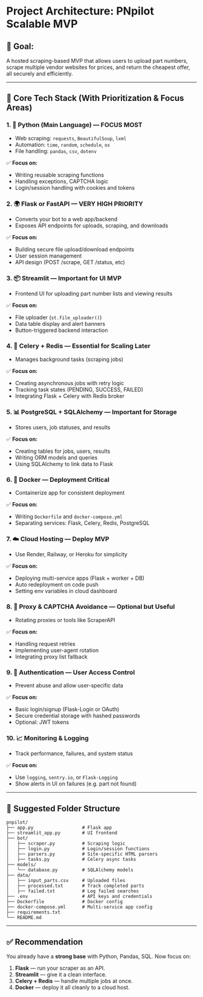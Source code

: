 # Project Architecture: PNpilot Scalable MVP

## 🎯 Goal:
A hosted scraping-based MVP that allows users to upload part numbers, scrape multiple vendor websites for prices, and return the cheapest offer, all securely and efficiently.

---

## 🧱 Core Tech Stack (With Prioritization & Focus Areas)

### 1. 🧠 Python (Main Language) — **FOCUS MOST**
- Web scraping: `requests`, `BeautifulSoup`, `lxml`
- Automation: `time`, `random`, `schedule`, `os`
- File handling: `pandas`, `csv`, `dotenv`

✅ **Focus on:**
- Writing reusable scraping functions
- Handling exceptions, CAPTCHA logic
- Login/session handling with cookies and tokens


### 2. 🌍 Flask or FastAPI — **VERY HIGH PRIORITY**
- Converts your bot to a web app/backend
- Exposes API endpoints for uploads, scraping, and downloads

✅ **Focus on:**
- Building secure file upload/download endpoints
- User session management
- API design (POST /scrape, GET /status, etc)


### 3. 📦 Streamlit — **Important for UI MVP**
- Frontend UI for uploading part number lists and viewing results

✅ **Focus on:**
- File uploader (`st.file_uploader()`)
- Data table display and alert banners
- Button-triggered backend interaction


### 4. 🧰 Celery + Redis — **Essential for Scaling Later**
- Manages background tasks (scraping jobs)

✅ **Focus on:**
- Creating asynchronous jobs with retry logic
- Tracking task states (PENDING, SUCCESS, FAILED)
- Integrating Flask + Celery with Redis broker


### 5. 📊 PostgreSQL + SQLAlchemy — **Important for Storage**
- Stores users, job statuses, and results

✅ **Focus on:**
- Creating tables for jobs, users, results
- Writing ORM models and queries
- Using SQLAlchemy to link data to Flask


### 6. 🐳 Docker — **Deployment Critical**
- Containerize app for consistent deployment

✅ **Focus on:**
- Writing `Dockerfile` and `docker-compose.yml`
- Separating services: Flask, Celery, Redis, PostgreSQL


### 7. ☁️ Cloud Hosting — **Deploy MVP**
- Use Render, Railway, or Heroku for simplicity

✅ **Focus on:**
- Deploying multi-service apps (Flask + worker + DB)
- Auto redeployment on code push
- Setting env variables in cloud dashboard


### 8. 🔁 Proxy & CAPTCHA Avoidance — **Optional but Useful**
- Rotating proxies or tools like ScraperAPI

✅ **Focus on:**
- Handling request retries
- Implementing user-agent rotation
- Integrating proxy list fallback


### 9. 🔐 Authentication — **User Access Control**
- Prevent abuse and allow user-specific data

✅ **Focus on:**
- Basic login/signup (Flask-Login or OAuth)
- Secure credential storage with hashed passwords
- Optional: JWT tokens


### 10. 📈 Monitoring & Logging
- Track performance, failures, and system status

✅ **Focus on:**
- Use `logging`, `sentry.io`, or `Flask-Logging`
- Show alerts in UI on failures (e.g. part not found)

---

## 📁 Suggested Folder Structure

```
pnpilot/
├── app.py                  # Flask app
├── streamlit_app.py        # UI frontend
├── bot/
│   ├── scraper.py          # Scraping logic
│   ├── login.py            # Login/session functions
│   ├── parsers.py          # Site-specific HTML parsers
│   ├── tasks.py            # Celery async tasks
├── models/
│   └── database.py         # SQLAlchemy models
├── data/
│   ├── input_parts.csv     # Uploaded files
│   ├── processed.txt       # Track completed parts
│   ├── failed.txt          # Log failed searches
├── .env                    # API keys and credentials
├── Dockerfile              # Docker config
├── docker-compose.yml      # Multi-service app config
├── requirements.txt
└── README.md
```

---

## ✅ Recommendation
You already have a **strong base** with Python, Pandas, SQL. Now focus on:
1. **Flask** — run your scraper as an API.
2. **Streamlit** — give it a clean interface.
3. **Celery + Redis** — handle multiple jobs at once.
4. **Docker** — deploy it all cleanly to a cloud host.

